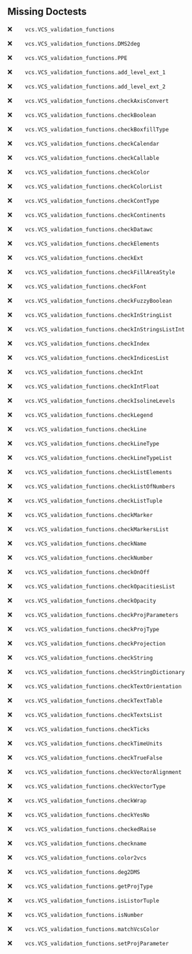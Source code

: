 Missing Doctests
----------------
:x:```    vcs.VCS_validation_functions```

:x:```    vcs.VCS_validation_functions.DMS2deg```

:x:```    vcs.VCS_validation_functions.PPE```

:x:```    vcs.VCS_validation_functions.add_level_ext_1```

:x:```    vcs.VCS_validation_functions.add_level_ext_2```

:x:```    vcs.VCS_validation_functions.checkAxisConvert```

:x:```    vcs.VCS_validation_functions.checkBoolean```

:x:```    vcs.VCS_validation_functions.checkBoxfillType```

:x:```    vcs.VCS_validation_functions.checkCalendar```

:x:```    vcs.VCS_validation_functions.checkCallable```

:x:```    vcs.VCS_validation_functions.checkColor```

:x:```    vcs.VCS_validation_functions.checkColorList```

:x:```    vcs.VCS_validation_functions.checkContType```

:x:```    vcs.VCS_validation_functions.checkContinents```

:x:```    vcs.VCS_validation_functions.checkDatawc```

:x:```    vcs.VCS_validation_functions.checkElements```

:x:```    vcs.VCS_validation_functions.checkExt```

:x:```    vcs.VCS_validation_functions.checkFillAreaStyle```

:x:```    vcs.VCS_validation_functions.checkFont```

:x:```    vcs.VCS_validation_functions.checkFuzzyBoolean```

:x:```    vcs.VCS_validation_functions.checkInStringList```

:x:```    vcs.VCS_validation_functions.checkInStringsListInt```

:x:```    vcs.VCS_validation_functions.checkIndex```

:x:```    vcs.VCS_validation_functions.checkIndicesList```

:x:```    vcs.VCS_validation_functions.checkInt```

:x:```    vcs.VCS_validation_functions.checkIntFloat```

:x:```    vcs.VCS_validation_functions.checkIsolineLevels```

:x:```    vcs.VCS_validation_functions.checkLegend```

:x:```    vcs.VCS_validation_functions.checkLine```

:x:```    vcs.VCS_validation_functions.checkLineType```

:x:```    vcs.VCS_validation_functions.checkLineTypeList```

:x:```    vcs.VCS_validation_functions.checkListElements```

:x:```    vcs.VCS_validation_functions.checkListOfNumbers```

:x:```    vcs.VCS_validation_functions.checkListTuple```

:x:```    vcs.VCS_validation_functions.checkMarker```

:x:```    vcs.VCS_validation_functions.checkMarkersList```

:x:```    vcs.VCS_validation_functions.checkName```

:x:```    vcs.VCS_validation_functions.checkNumber```

:x:```    vcs.VCS_validation_functions.checkOnOff```

:x:```    vcs.VCS_validation_functions.checkOpacitiesList```

:x:```    vcs.VCS_validation_functions.checkOpacity```

:x:```    vcs.VCS_validation_functions.checkProjParameters```

:x:```    vcs.VCS_validation_functions.checkProjType```

:x:```    vcs.VCS_validation_functions.checkProjection```

:x:```    vcs.VCS_validation_functions.checkString```

:x:```    vcs.VCS_validation_functions.checkStringDictionary```

:x:```    vcs.VCS_validation_functions.checkTextOrientation```

:x:```    vcs.VCS_validation_functions.checkTextTable```

:x:```    vcs.VCS_validation_functions.checkTextsList```

:x:```    vcs.VCS_validation_functions.checkTicks```

:x:```    vcs.VCS_validation_functions.checkTimeUnits```

:x:```    vcs.VCS_validation_functions.checkTrueFalse```

:x:```    vcs.VCS_validation_functions.checkVectorAlignment```

:x:```    vcs.VCS_validation_functions.checkVectorType```

:x:```    vcs.VCS_validation_functions.checkWrap```

:x:```    vcs.VCS_validation_functions.checkYesNo```

:x:```    vcs.VCS_validation_functions.checkedRaise```

:x:```    vcs.VCS_validation_functions.checkname```

:x:```    vcs.VCS_validation_functions.color2vcs```

:x:```    vcs.VCS_validation_functions.deg2DMS```

:x:```    vcs.VCS_validation_functions.getProjType```

:x:```    vcs.VCS_validation_functions.isListorTuple```

:x:```    vcs.VCS_validation_functions.isNumber```

:x:```    vcs.VCS_validation_functions.matchVcsColor```

:x:```    vcs.VCS_validation_functions.setProjParameter```


